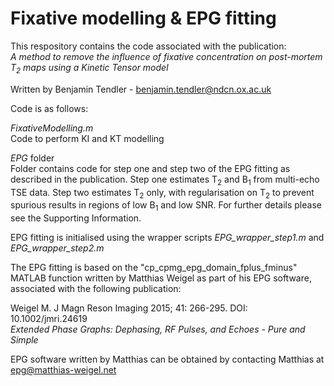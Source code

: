 # Fixative modelling & EPG fitting
This respository contains the code associated with the publication:\
*A method to remove the influence of fixative concentration on post-mortem T<sub>2</sub> maps using a Kinetic Tensor model*

Written by Benjamin Tendler - benjamin.tendler@ndcn.ox.ac.uk

Code is as follows:

*FixativeModelling.m*\
Code to perform KI and KT modelling

*EPG* folder\
Folder contains code for step one and step two of the EPG fitting as described in the publication. Step one estimates T<sub>2</sub> and B<sub>1</sub> from multi-echo TSE data. Step two estimates T<sub>2</sub> only, with regularisation on T<sub>2</sub> to prevent spurious results in regions of low B<sub>1</sub> and low SNR. For further details please see the Supporting Information.

EPG fitting is initialised using the wrapper scripts *EPG_wrapper_step1.m* and *EPG_wrapper_step2.m*

The EPG fitting is based on the "cp_cpmg_epg_domain_fplus_fminus" MATLAB function written by Matthias Weigel as part of his EPG software, associated with the following publication:

Weigel M. J Magn Reson Imaging 2015; 41: 266-295. DOI: 10.1002/jmri.24619\
*Extended Phase Graphs: Dephasing, RF Pulses, and Echoes - Pure and Simple*

EPG software written by Matthias can be obtained by contacting Matthias at epg@matthias-weigel.net
